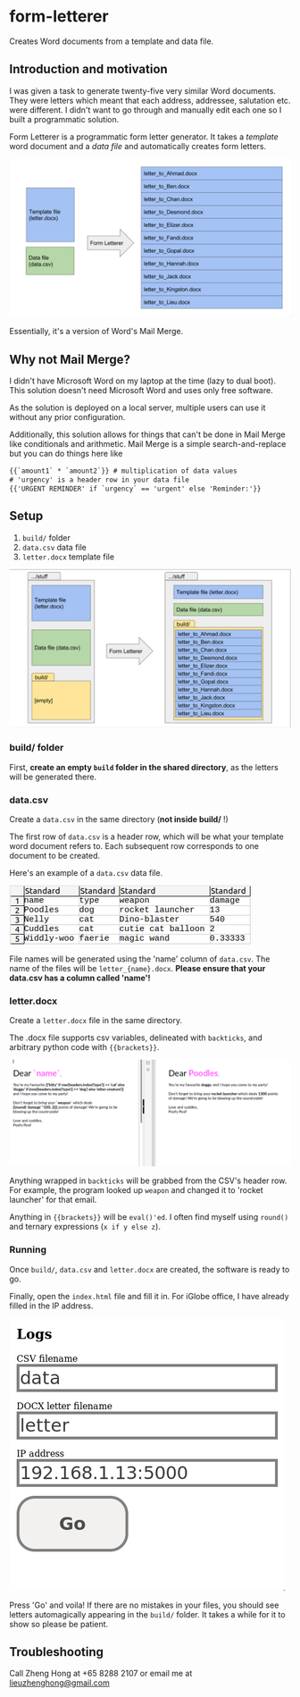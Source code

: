 # form-letterer
Creates Word documents from a template and data file.

## Introduction and motivation
I was given a task to generate twenty-five very similar Word documents. They
were letters which meant that each address, addressee, salutation etc. were
different. I didn't want to go through and manually edit each one so I built a
programmatic solution.

Form Letterer is a programmatic form letter generator. It takes a *template*
word document and a *data file* and automatically creates form letters.

![Explanatory image of how Form Letterer works](./img/overview.png)

Essentially, it's a version of Word's Mail Merge.

## Why not Mail Merge?

I didn't have Microsoft Word on my laptop at the time (lazy to dual boot). This
solution doesn't need Microsoft Word and uses only free software.

As the solution is deployed on a local server, multiple users can use it
without any prior configuration.

Additionally, this solution allows for things that can't be done in Mail Merge
like conditionals and arithmetic. Mail Merge is a simple search-and-replace but
you can do things here like 
```
{{`amount1` * `amount2`}} # multiplication of data values
# 'urgency' is a header row in your data file
{{'URGENT REMINDER' if `urgency` == 'urgent' else 'Reminder:'}} 
```

## Setup

1. `build/` folder
2. `data.csv` data file
3. `letter.docx` template file

![Explanatory image of how Form Letterer works with folder layout](./img/overview2.png)


### build/ folder
First, **create an empty `build` folder in the shared directory**, as the
letters will be generated there.  

### data.csv
Create a `data.csv` in the same directory (**not inside
build/** !)

The first row of `data.csv` is a header row, which will be what your template
word document refers to. Each subsequent row corresponds to one document to be
created.

Here's an example of a `data.csv` data file.

![Image of csv](./img/data_csv.png)

File names will be generated using the 'name' column of `data.csv`. The name of
the files will be `letter_{name}.docx`. **Please ensure that your data.csv has
a column called 'name'!**

### letter.docx
Create a `letter.docx` file in the same directory.

The .docx file supports csv variables, delineated with ``backticks``, and
arbitrary python code with `{{brackets}}`.

![Image of letter generation](./img/letters.png)

Anything wrapped in ``backticks`` will be grabbed from the CSV's header row.
For example, the program looked up `weapon` and changed it to 'rocket launcher'
for that email.

Anything in `{{brackets}}` will be `eval()'ed`. I often find myself using
`round()` and ternary expressions (`x if y else z`).

### Running

Once `build/`, `data.csv` and `letter.docx` are created, the software is ready
to go.

Finally, open the `index.html` file and fill it in. For iGlobe office, I have
already filled in the IP address.

![Image of index.html](./img/index.png)

Press 'Go' and voila! If there are no mistakes in your files, you should see
letters automagically appearing in the `build/` folder. It takes a while for it
to show so please be patient.

## Troubleshooting
Call Zheng Hong at +65 8288 2107 or email me at lieuzhenghong@gmail.com
